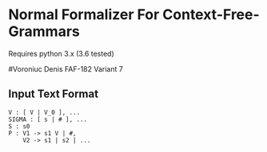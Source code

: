 # Normal Formalizer For Context-Free-Grammars

Requires python 3.x (3.6 tested)

#Voroniuc Denis FAF-182 Variant 7

## Input Text Format

```
V : [ V | V_0 ], ...
SIGMA : [ s | # ], ...
S : s0
P : V1 -> s1 V | #,
    V2 -> s1 | s2 | ...
```
